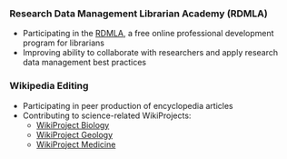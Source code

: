 ### Research Data Management Librarian Academy (RDMLA)

- Participating in the [RDMLA](https://rdmla.github.io/), a free online professional development program for librarians
- Improving ability to collaborate with researchers and apply research data management best practices

### Wikipedia Editing

- Participating in peer production of encyclopedia articles
- Contributing to science-related WikiProjects: 
  - [WikiProject Biology](https://en.wikipedia.org/wiki/Wikipedia:WikiProject_Biology)
  - [WikiProject Geology](https://en.wikipedia.org/wiki/Wikipedia:WikiProject_Geology)
  - [WikiProject Medicine](https://en.wikipedia.org/wiki/Wikipedia:WikiProject_Medicine)


